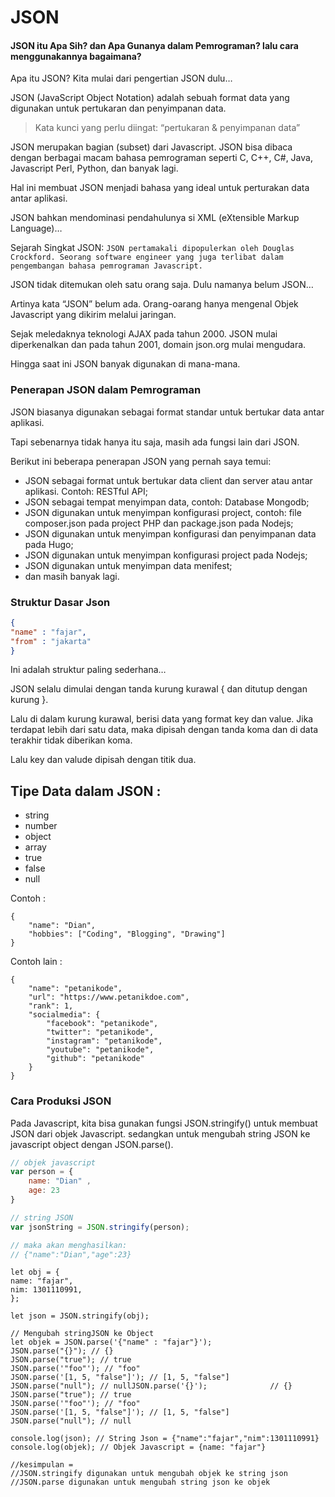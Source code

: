 # JSON

#### JSON itu Apa Sih? dan Apa Gunanya dalam Pemrograman? lalu cara menggunakannya bagaimana?

Apa itu JSON?
Kita mulai dari pengertian JSON dulu…

JSON (JavaScript Object Notation) adalah sebuah format data yang digunakan untuk pertukaran dan penyimpanan data.

> Kata kunci yang perlu diingat: “pertukaran & penyimpanan data”

JSON merupakan bagian (subset) dari Javascript. JSON bisa dibaca dengan berbagai macam bahasa pemrograman seperti C, C++, C#, Java, Javascript Perl, Python, dan banyak lagi.

Hal ini membuat JSON menjadi bahasa yang ideal untuk perturakan data antar aplikasi.

JSON bahkan mendominasi pendahulunya si XML (eXtensible Markup Language)…

Sejarah Singkat JSON: `JSON pertamakali dipopulerkan oleh Douglas Crockford. Seorang software engineer yang juga terlibat dalam pengembangan bahasa pemrograman Javascript.`

JSON tidak ditemukan oleh satu orang saja. Dulu namanya belum JSON…

Artinya kata “JSON” belum ada. Orang-oarang hanya mengenal Objek Javascript yang dikirim melalui jaringan.

Sejak meledaknya teknologi AJAX pada tahun 2000. JSON mulai diperkenalkan dan pada tahun 2001, domain json.org mulai mengudara.

Hingga saat ini JSON banyak digunakan di mana-mana.

### Penerapan JSON dalam Pemrograman

JSON biasanya digunakan sebagai format standar untuk bertukar data antar aplikasi.

Tapi sebenarnya tidak hanya itu saja, masih ada fungsi lain dari JSON.

Berikut ini beberapa penerapan JSON yang pernah saya temui:

- JSON sebagai format untuk bertukar data client dan server atau antar aplikasi. Contoh: RESTful API;
- JSON sebagai tempat menyimpan data, contoh: Database Mongodb;
- JSON digunakan untuk menyimpan konfigurasi project, contoh: file composer.json pada project PHP dan package.json pada Nodejs;
- JSON digunakan untuk menyimpan konfigurasi dan penyimpanan data pada Hugo;
- JSON digunakan untuk menyimpan konfigurasi project pada Nodejs;
- JSON digunakan untuk menyimpan data menifest;
- dan masih banyak lagi.

### Struktur Dasar Json
```json
{
"name" : "fajar",
"from" : "jakarta"
}
```

Ini adalah struktur paling sederhana…

JSON selalu dimulai dengan tanda kurung kurawal { dan ditutup dengan kurung }.

Lalu di dalam kurung kurawal, berisi data yang format key dan value. Jika terdapat lebih dari satu data, maka dipisah dengan tanda koma dan di data terakhir tidak diberikan koma.

Lalu key dan valude dipisah dengan titik dua. 

## Tipe Data dalam JSON :

- string
- number
- object
- array 
- true
- false
- null

Contoh : 
```
{
    "name": "Dian",
    "hobbies": ["Coding", "Blogging", "Drawing"]
}
```

Contoh lain : 
```
{
    "name": "petanikode",
    "url": "https://www.petanikdoe.com",
    "rank": 1,
    "socialmedia": {
        "facebook": "petanikode",
        "twitter": "petanikode",
        "instagram": "petanikode",
        "youtube": "petanikode",
        "github": "petanikode"
    }
}
```

### Cara Produksi JSON

Pada Javascript, kita bisa gunakan fungsi JSON.stringify() untuk membuat JSON dari objek Javascript. sedangkan untuk mengubah string JSON ke javascript object dengan JSON.parse().

```js
// objek javascript
var person = {
    name: "Dian" ,
    age: 23
}

// string JSON
var jsonString = JSON.stringify(person);

// maka akan menghasilkan:
// {"name":"Dian","age":23}
```
```
let obj = {
name: "fajar",
nim: 1301110991,
};
```

```
let json = JSON.stringify(obj);

// Mengubah stringJSON ke Object
let objek = JSON.parse('{"name" : "fajar"}');
JSON.parse("{}"); // {}
JSON.parse("true"); // true
JSON.parse('"foo"'); // "foo"
JSON.parse('[1, 5, "false"]'); // [1, 5, "false"]
JSON.parse("null"); // nullJSON.parse('{}');              // {}
JSON.parse("true"); // true
JSON.parse('"foo"'); // "foo"
JSON.parse('[1, 5, "false"]'); // [1, 5, "false"]
JSON.parse("null"); // null

console.log(json); // String Json = {"name":"fajar","nim":1301110991}
console.log(objek); // Objek Javascript = {name: "fajar"} 

//kesimpulan = 
//JSON.stringify digunakan untuk mengubah objek ke string json
//JSON.parse digunakan untuk mengubah string json ke objek
```
